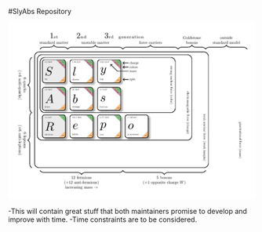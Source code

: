 #SlyAbs Repository


![](https://github.com/slycooper50/SlyAbbas/blob/master/logo/logo.jpg)

-This will contain great stuff that both maintainers promise to develop and improve with time.
-Time constraints are to be considered.
